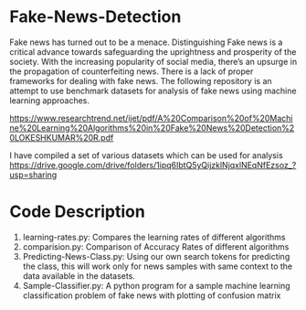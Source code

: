 # Fake-News-Detection
Fake news has turned out to be a menace. Distinguishing Fake news is a critical advance towards safeguarding the uprightness and prosperity of the society. With the increasing popularity of social media, there’s an upsurge in the propagation of counterfeiting news. There is a lack of proper frameworks for dealing with fake news. The following repository is an attempt to use benchmark datasets for analysis of fake news using machine learning approaches. 

https://www.researchtrend.net/ijet/pdf/A%20Comparison%20of%20Machine%20Learning%20Algorithms%20in%20Fake%20News%20Detection%20LOKESHKUMAR%20R.pdf

I have compiled a set of various datasets which can be used for analysis https://drive.google.com/drive/folders/1ipq6IbtQ5yQijzklNjqxlNEqNfEzsoz_?usp=sharing

# Code Description

1. learning-rates.py: Compares the learning rates of different algorithms
2. comparision.py: Comparison of Accuracy Rates of different algorithms
3. Predicting-News-Class.py: Using our own search tokens for predicting the class, this will work only for news samples with same context to the data available in the datasets.
4. Sample-Classifier.py: A python program for a sample machine learning classification problem of fake news with plotting of confusion matrix
